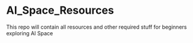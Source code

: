# AI_Space_Resources
This repo will contain all resources and other required stuff for beginners exploring AI Space
